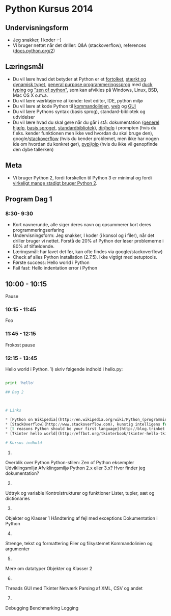 # Python Kursus 2014

## Undervisningsform

* Jeg snakker, I koder :-)
* Vi bruger nettet når det driller: Q&A (stackoverflow), references ([docs.python.org/2](https://docs.python.org/2/))

## Læringsmål

* Du vil lære hvad det betyder at Python er et [fortolket](http://en.wikipedia.org/wiki/Interpreted_language), [stærkt og dynamisk typet](http://stackoverflow.com/questions/2351190/static-dynamic-vs-strong-weak), [general purpose programmeringssprog](http://en.wikipedia.org/wiki/General-purpose_programming_language) med [duck typing](http://en.wikipedia.org/wiki/Duck_typing#In_Python) og ["zen of python"](http://legacy.python.org/dev/peps/pep-0020/), som kan afvikles på Windows, Linux, BSD, Mac OS X o.m.a.
* Du vil lære værktøjerne at kende: text editor, IDE, python miljø
* Du vil lære at kode Python til [kommandolinjen](http://stackoverflow.com/questions/1077347/hello-world-in-python), [web](http://flask.pocoo.org/docs/quickstart/) og [GUI](http://effbot.org/tkinterbook/tkinter-hello-tkinter.htm)
* Du vil lære Pythons syntax (basis sprog), standard-bibliotek og udvidelser
* Du vil lære hvad du skal gøre når du går i stå: dokumentation ([generel hjælp](https://docs.python.org/2/), [basis sproget](https://docs.python.org/2/reference/index.html), [standardbibliotek](https://docs.python.org/2/library/index.html)), [dir](https://docs.python.org/2/library/functions.html#dir)/[help](https://docs.python.org/2/library/functions.html#help) i prompten (hvis du f.eks. kender funktionen men ikke ved hvordan du skal bruge den), google/[stackoverflow](http://stackoverflow.com) (hvis du kender problemet, men ikke har nogen ide om hvordan du konkret gør), [pypi](https://pypi.python.org/pypi)/[pip](http://www.pip-installer.org/en/latest/) (hvis du ikke vil genopfinde den dybe tallerken)

## Meta

* Vi bruger Python 2, fordi forskellen til Python 3 er minimal og fordi [virkeligt mange stadigt bruger Python 2](http://programmers.stackexchange.com/questions/63859/why-do-people-hesitate-to-use-python-3).

## Program Dag 1

### 8:30- 9:30

* Kort navnerunde, alle siger deres navn og opsummerer kort deres programmeringserfaring
* Undervisningsform: Jeg snakker, I koder (i konsol og i filer), når det driller bruger vi nettet. Forstå de 20% af Python der løser problemerne i 80% af tilfældende.
* Læringsmål:
har lavet det før, kan ofte findes via google/stackoverflow)
* Check af alles Python installation (2.7.5). Ikke vigtigt med setuptools.
* Første success: Hello world i Python
* Fail fast: Hello indentation error i Python

## 10:00 - 10:15

Pause

### 10:15 - 11:45

Foo

### 11:45 - 12:15

Frokost pause

### 12:15 - 13:45


Hello world i Python. 1) skriv følgende indhold i hello.py:

```python

print 'hello'

## Dag 2



# Links

* [Python on Wikipedia](http://en.wikipedia.org/wiki/Python_(programming_language))
* [StackOverflow](http://www.stackoverflow.com), kunstig intelligens for programmører)
* [5 reasons Python should be your first language](http://blog.trinket.io/why-python/)
* [Tkinter hello world](http://effbot.org/tkinterbook/tkinter-hello-tkinter.htm)

# Kursus indhold

```
1.
Overblik over Python
Python-stilen: Zen of Python
eksempler
Udviklingsmiljø
Afviklingsmiljø
Python 2.x eller 3.x?
Hvor finder jeg dokumentation?
 
2.
Udtryk og variable
Kontrolstrukturer og funktioner
Lister, tupler, sæt og dictionaries
 
3.
Objekter og Klasser 1
Håndtering af fejl med exceptions
Dokumentation i Python
 
4.
Strenge, tekst og formattering
Filer og filsystemet
Kommandolinien og argumenter
 
5.
Mere om datatyper
Objekter og Klasser 2
 
6.
Threads
GUI med Tkinter
Netværk
Parsing af XML, CSV og andet
 
7.
Debugging
Benchmarking
Logging
```